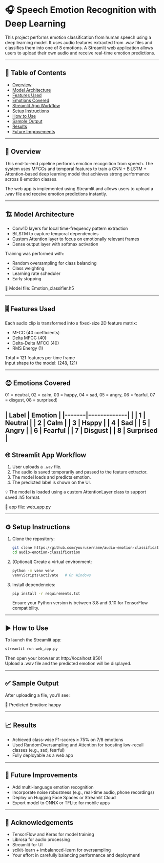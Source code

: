 # 🎧 Speech Emotion Recognition with Deep Learning

This project performs emotion classification from human speech using a deep learning model. It uses audio features extracted from .wav files and classifies them into one of 8 emotions. A Streamlit web application allows users to upload their own audio and receive real-time emotion predictions.

---

## 📌 Table of Contents

- [Overview](#overview)
- [Model Architecture](#model-architecture)
- [Features Used](#features-used)
- [Emotions Covered](#emotions-covered)
- [Streamlit App Workflow](#streamlit-app-workflow)
- [Setup Instructions](#setup-instructions)
- [How to Use](#how-to-use)
- [Sample Output](#sample-output)
- [Results](#results)
- [Future Improvements](#future-improvements)

---

## 🧠 Overview

This end-to-end pipeline performs emotion recognition from speech. The system uses MFCCs and temporal features to train a CNN + BiLSTM + Attention-based deep learning model that achieves strong performance across 8 emotion classes.

The web app is implemented using Streamlit and allows users to upload a .wav file and receive emotion predictions instantly.

---

## 🏗️ Model Architecture

- Conv1D layers for local time-frequency pattern extraction
- BiLSTM to capture temporal dependencies
- Custom Attention layer to focus on emotionally relevant frames
- Dense output layer with softmax activation

Training was performed with:
- Random oversampling for class balancing
- Class weighting
- Learning rate scheduler
- Early stopping

📁 Model file: Emotion_classifier.h5

---

## 🎚️ Features Used

Each audio clip is transformed into a fixed-size 2D feature matrix:

- MFCC (40 coefficients)
- Delta MFCC (40)
- Delta-Delta MFCC (40)
- RMS Energy (1)

Total = 121 features per time frame  
Input shape to the model: (248, 121)

---

## 😊 Emotions Covered
01 = neutral, 02 = calm, 03 = happy, 04 = sad, 05 = angry, 06 = fearful, 07 = disgust, 08 = surprised)

| Label | Emotion     |
|-------|-------------|    |
| 1     | Neutral     |
| 2     | Calm        |
| 3     | Hsppy       |
| 4     | Sad         |
| 5     | Angry       |
| 6     | Fearful     |
| 7     | Disgust     |
| 8     | Surprised   |
-----------------------

## 🌐 Streamlit App Workflow

1. User uploads a `.wav` file.
2. The audio is saved temporarily and passed to the feature extractor.
3. The model loads and predicts emotion.
4. The predicted label is shown on the UI.

💡 The model is loaded using a custom AttentionLayer class to support saved .h5 format.

📄 app file: web_app.py

---

## ⚙️ Setup Instructions

1. Clone the repository:

   ```bash
   git clone https://github.com/yourusername/audio-emotion-classification.git
   cd audio-emotion-classification
   ```

2. (Optional) Create a virtual environment:

   ```bash
   python -m venv venv
   venv\Scripts\activate   # On Windows
   ```

3. Install dependencies:

   ```bash
   pip install -r requirements.txt
   ```

   Ensure your Python version is between 3.8 and 3.10 for TensorFlow compatibility.

---

## ▶️ How to Use

To launch the Streamlit app:

```bash
streamlit run web_app.py
```

Then open your browser at http://localhost:8501  
Upload a .wav file and the predicted emotion will be displayed.

---

## ✅ Sample Output

After uploading a file, you’ll see:

🧠 Predicted Emotion: happy

---

## 📈 Results

- Achieved class-wise F1-scores ≥ 75% on 7/8 emotions
- Used RandomOversampling and Attention for boosting low-recall classes (e.g., sad, fearful)
- Fully deployable as a web app

---

## 🔭 Future Improvements

- Add multi-language emotion recognition
- Incorporate noise robustness (e.g., real-time audio, phone recordings)
- Deploy on Hugging Face Spaces or Streamlit Cloud
- Export model to ONNX or TFLite for mobile apps

---

## 🙌 Acknowledgements

- TensorFlow and Keras for model training
- Librosa for audio processing
- Streamlit for UI
- scikit-learn + imbalanced-learn for oversampling
- Your effort in carefully balancing performance and deployment!
